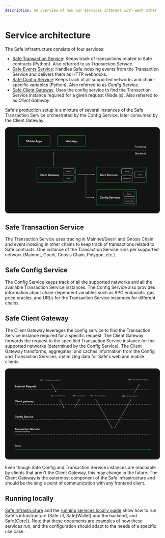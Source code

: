 ```yaml
---
description: An overview of how our services interact with each other
---
```


# Service architecture

The Safe infrastructure consists of four services:

* [Safe Transaction Service](https://github.com/safe-global/safe-transaction-service): Keeps track of transactions related to Safe contracts (Python). Also referred to as *Transaction Service*.
* [Safe Events Service](https://github.com/safe-global/safe-events-service): Handles Safe indexing events from the Transaction Service and delivers them as HTTP webhooks.
* [Safe Config Service](https://github.com/safe-global/safe-config-service): Keeps track of all supported networks and chain-specific variables (Python). Also referred to as *Config Service*.
* [Safe Client Gateway](https://github.com/safe-global/safe-client-gateway-nest): Uses the config service to find the Transaction Service instance required for a given request (Node.js). Also referred to as *Client Gateway*.

Safe's production setup is a mixture of several instances of the Safe Transaction Service orchestrated by the Config Service, later consumed by the Client Gateway.

![Overview of the backend services and their components.](../../assets/diagram-services.png)

## Safe Transaction Service

The Transaction Service uses tracing in Mainnet/Goerli and Gnosis Chain and event indexing in other chains to keep track of transactions related to Safe contracts. One instance of the Transaction Service runs per supported network (Mainnet, Goerli, Gnosis Chain, Polygon, etc.).

## Safe Config Service

The Config Service keeps track of all the supported networks and all the available Transaction Service instances. The Config Service also provides information about chain-dependent variables such as RPC endpoints, gas price oracles, and URLs for the Transaction Service instances for different chains.

## Safe Client Gateway

The Client Gateway leverages the config service to find the Transaction Service instance required for a specific request. The Client Gateway forwards the request to the specified Transaction Service instance for the supported networks (determined by the Config Service). The Client Gateway transforms, aggregates, and caches information from the Config and Transaction Services, optimizing data for Safe's web and mobile clients.

![Service interaction diagram.](../../assets/diagram-services-requests.png)

Even though Safe Config and Transaction Service instances are reachable by clients that aren't the Client Gateway, this may change in the future. The Client Gateway is the outermost component of the Safe infrastructure and should be the single point of communication with any frontend client.

## Running locally

[Safe Infrastructure](https://github.com/safe-global/safe-infrastructure) and the [running services locally guide](https://github.com/safe-global/safe-infrastructure/blob/main/docs/running_locally.md) show how to run Safe's infrastructure (Safe UI, Safe{Wallet} and the backend, and Safe{Core}). Note that these documents are examples of how these services run, and the configuration should adapt to the needs of a specific use case.
